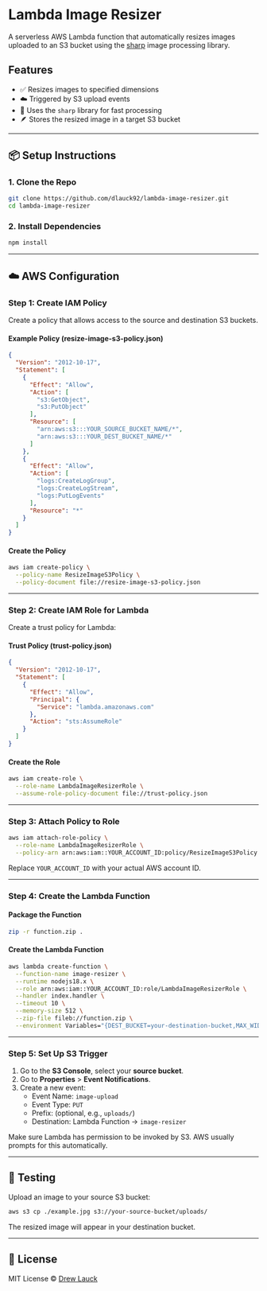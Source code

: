 # Lambda Image Resizer

A serverless AWS Lambda function that automatically resizes images uploaded to an S3 bucket using the [sharp](https://github.com/lovell/sharp) image processing library.

## Features

- ✅ Resizes images to specified dimensions
- ☁️ Triggered by S3 upload events
- 🧠 Uses the `sharp` library for fast processing
- 🪶 Stores the resized image in a target S3 bucket

---

## 📦 Setup Instructions

### 1. Clone the Repo

```bash
git clone https://github.com/dlauck92/lambda-image-resizer.git
cd lambda-image-resizer
```

### 2. Install Dependencies

```bash
npm install
```

---

## ☁️ AWS Configuration

### Step 1: Create IAM Policy

Create a policy that allows access to the source and destination S3 buckets.

#### Example Policy (resize-image-s3-policy.json)

```json
{
  "Version": "2012-10-17",
  "Statement": [
    {
      "Effect": "Allow",
      "Action": [
        "s3:GetObject",
        "s3:PutObject"
      ],
      "Resource": [
        "arn:aws:s3:::YOUR_SOURCE_BUCKET_NAME/*",
        "arn:aws:s3:::YOUR_DEST_BUCKET_NAME/*"
      ]
    },
    {
      "Effect": "Allow",
      "Action": [
        "logs:CreateLogGroup",
        "logs:CreateLogStream",
        "logs:PutLogEvents"
      ],
      "Resource": "*"
    }
  ]
}
```

#### Create the Policy

```bash
aws iam create-policy \
  --policy-name ResizeImageS3Policy \
  --policy-document file://resize-image-s3-policy.json
```

---

### Step 2: Create IAM Role for Lambda

Create a trust policy for Lambda:

#### Trust Policy (trust-policy.json)

```json
{
  "Version": "2012-10-17",
  "Statement": [
    {
      "Effect": "Allow",
      "Principal": {
        "Service": "lambda.amazonaws.com"
      },
      "Action": "sts:AssumeRole"
    }
  ]
}
```

#### Create the Role

```bash
aws iam create-role \
  --role-name LambdaImageResizerRole \
  --assume-role-policy-document file://trust-policy.json
```

---

### Step 3: Attach Policy to Role

```bash
aws iam attach-role-policy \
  --role-name LambdaImageResizerRole \
  --policy-arn arn:aws:iam::YOUR_ACCOUNT_ID:policy/ResizeImageS3Policy
```

Replace `YOUR_ACCOUNT_ID` with your actual AWS account ID.

---

### Step 4: Create the Lambda Function

#### Package the Function

```bash
zip -r function.zip .
```

#### Create the Lambda Function

```bash
aws lambda create-function \
  --function-name image-resizer \
  --runtime nodejs18.x \
  --role arn:aws:iam::YOUR_ACCOUNT_ID:role/LambdaImageResizerRole \
  --handler index.handler \
  --timeout 10 \
  --memory-size 512 \
  --zip-file fileb://function.zip \
  --environment Variables="{DEST_BUCKET=your-destination-bucket,MAX_WIDTH=800,MAX_HEIGHT=800}"
```

---

### Step 5: Set Up S3 Trigger

1. Go to the **S3 Console**, select your **source bucket**.
2. Go to **Properties** > **Event Notifications**.
3. Create a new event:
   - Event Name: `image-upload`
   - Event Type: `PUT`
   - Prefix: (optional, e.g., `uploads/`)
   - Destination: Lambda Function → `image-resizer`

Make sure Lambda has permission to be invoked by S3. AWS usually prompts for this automatically.

---

## 🧪 Testing

Upload an image to your source S3 bucket:

```bash
aws s3 cp ./example.jpg s3://your-source-bucket/uploads/
```

The resized image will appear in your destination bucket.

---

## 🧾 License

MIT License © [Drew Lauck](https://github.com/dlauck92)
```